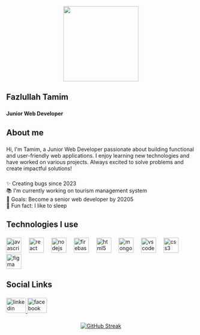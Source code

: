 <div align="center">
  <img height="200" src="https://i.ibb.co.com/HxkZ4P8/Whats-App-Image-2025-01-08-at-12-13-35-AM.jpg"  />
</div>

###

<h2 align="left">Fazlullah Tamim</h2>

###

<h4 align="left">Junior Web Developer</h4>

###

<h2 align="left">About me</h2>

###

<p align="left">Hi, I'm Tamim, a Junior Web Developer passionate about building functional and user-friendly web applications. I enjoy learning new technologies and have worked on various projects. Always excited to solve problems and create impactful solutions!</p>

###

<p align="left">✨ Creating bugs since 2023<br>📚 I'm currently working on tourism management system<br>🎯 Goals: Become a senior web developer by 20205<br>🎲 Fun fact: I like to sleep</p>

###

<h2 align="left">Technologies  I use</h2>

###

<div align="left">
  <img src="https://cdn.jsdelivr.net/gh/devicons/devicon/icons/javascript/javascript-original.svg" height="40" alt="javascript logo"  />
  <img width="12" />
  <img src="https://cdn.jsdelivr.net/gh/devicons/devicon/icons/react/react-original.svg" height="40" alt="react logo"  />
  <img width="12" />
  <img src="https://cdn.jsdelivr.net/gh/devicons/devicon/icons/nodejs/nodejs-original.svg" height="40" alt="nodejs logo"  />
  <img width="12" />
  <img src="https://cdn.jsdelivr.net/gh/devicons/devicon/icons/firebase/firebase-plain.svg" height="40" alt="firebase logo"  />
  <img width="12" />
  <img src="https://cdn.jsdelivr.net/gh/devicons/devicon/icons/html5/html5-original.svg" height="40" alt="html5 logo"  />
  <img width="12" />
  <img src="https://cdn.jsdelivr.net/gh/devicons/devicon/icons/mongodb/mongodb-original.svg" height="40" alt="mongodb logo"  />
  <img width="12" />
  <img src="https://cdn.jsdelivr.net/gh/devicons/devicon/icons/vscode/vscode-original.svg" height="40" alt="vscode logo"  />
  <img width="12" />
  <img src="https://cdn.jsdelivr.net/gh/devicons/devicon/icons/css3/css3-original.svg" height="40" alt="css3 logo"  />
  <img width="12" />
  <img src="https://cdn.jsdelivr.net/gh/devicons/devicon/icons/figma/figma-original.svg" height="40" alt="figma logo"  />
</div>

###

<h2 align="left">Social Links</h2>

###

<div align="left">
  <a href="https://www.linkedin.com/in/fazlullah-tamim-27896633a/" target="_blank">
    <img src="https://raw.githubusercontent.com/maurodesouza/profile-readme-generator/master/src/assets/icons/social/linkedin/default.svg" width="52" height="40" alt="linkedin logo"  />
  </a>
  <a href="https://www.facebook.com/fozlullah.tamim.3/" target="_blank">
    <img src="https://raw.githubusercontent.com/maurodesouza/profile-readme-generator/master/src/assets/icons/social/facebook/default.svg" width="52" height="40" alt="facebook logo"  />
  </a>
</div>

###

<div align="center">
 <a href="https://git.io/streak-stats">
  <img src="https://nirzak-streak-stats.vercel.app?user=Ftamim003" alt="GitHub Streak">
</a>

</div>

###

